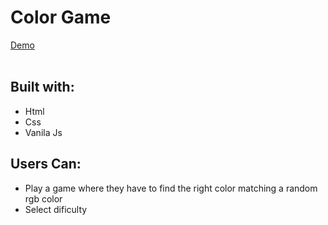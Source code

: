 <h1>Color Game</h1>
<a href="https://danielgarciaguillen.github.io/colorGame/">
  Demo
</a>
<br />
<br />

<h2>Built with:</h2>
<ul>
  <li>Html</li>
  <li>Css</li>
  <li>Vanila Js</li>
 </ul>

<h2>Users Can:</h2>
<ul>
  <li>Play a game where they have to find the right color matching a random rgb color</li>
  <li>Select dificulty</li>
</ul>
